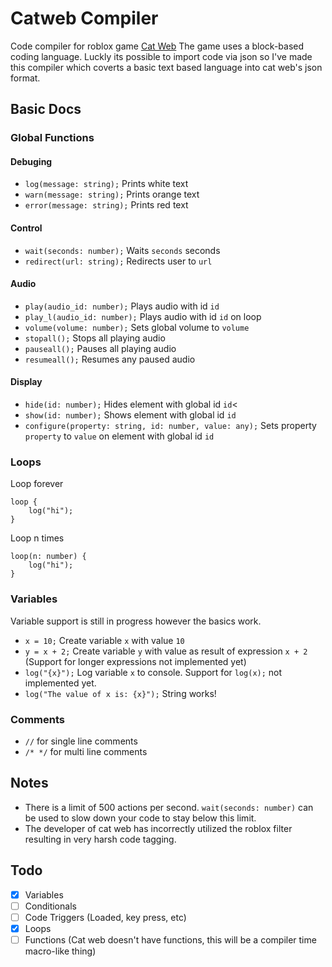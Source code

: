 # Catweb Compiler
Code compiler for roblox game [Cat Web](https://www.roblox.com/games/16855862021)
The game uses a block-based coding language. Luckly its possible to import code via json so I've made this compiler which coverts a basic text based language into cat web's json format.

## Basic Docs
### Global Functions
#### Debuging
- `log(message: string);` Prints white text
- `warn(message: string);` Prints orange text
- `error(message: string);` Prints red text

#### Control
- `wait(seconds: number);` Waits `seconds` seconds
- `redirect(url: string);` Redirects user to `url`

#### Audio
- `play(audio_id: number);` Plays audio with id `id`
- `play_l(audio_id: number);` Plays audio with id `id` on loop
- `volume(volume: number);` Sets global volume to `volume`
- `stopall();` Stops all playing audio
- `pauseall();` Pauses all playing audio
- `resumeall();` Resumes any paused audio

#### Display
- `hide(id: number);` Hides element with global id `id`<
- `show(id: number);` Shows element with global id `id`
- `configure(property: string, id: number, value: any);` Sets property `property` to `value` on element with global id `id`

### Loops
Loop forever
```
loop {
    log("hi");
}
```
Loop n times
```
loop(n: number) {
    log("hi");
}
```

### Variables
Variable support is still in progress however the basics work.
- `x = 10;` Create variable `x` with value `10`
- `y = x + 2;` Create variable `y` with value as result of expression `x + 2` (Support for longer expressions not implemented yet)
- `log("{x}");` Log variable `x` to console. Support for `log(x);` not implemented yet.
- `log("The value of x is: {x}");` String works!

### Comments
- `//` for single line comments
- `/* */` for multi line comments
  
## Notes
- There is a limit of 500 actions per second. `wait(seconds: number)` can be used to slow down your code to stay below this limit.
- The developer of cat web has incorrectly utilized the roblox filter resulting in very harsh code tagging.

## Todo
- [x] Variables
- [ ] Conditionals
- [ ] Code Triggers (Loaded, key press, etc)
- [x] Loops
- [ ] Functions (Cat web doesn't have functions, this will be a compiler time macro-like thing)
